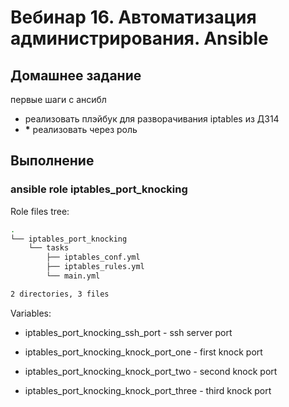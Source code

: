 # Вебинар 16. Автоматизация администрирования. Ansible

## Домашнее задание

первые шаги с ансибл

* реализовать плэйбук для разворачивания iptables из ДЗ14
* __*__ реализовать через роль

## Выполнение

### ansible role iptables_port_knocking

Role files tree:

```bash
.
└── iptables_port_knocking
    └── tasks
        ├── iptables_conf.yml
        ├── iptables_rules.yml
        └── main.yml

2 directories, 3 files

```

Variables:

* iptables_port_knocking_ssh_port - ssh server port

* iptables_port_knocking_knock_port_one - first knock port

* iptables_port_knocking_knock_port_two - second knock port

* iptables_port_knocking_knock_port_three - third knock port